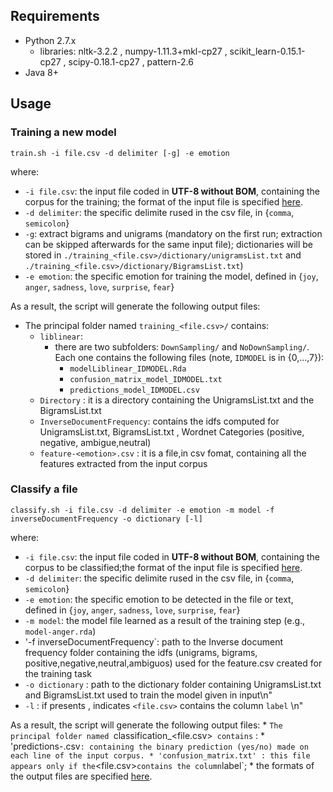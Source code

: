 ## Requirements
* Python 2.7.x
  * libraries: nltk-3.2.2 , numpy-1.11.3+mkl-cp27 , scikit_learn-0.15.1-cp27 , scipy-0.18.1-cp27 , pattern-2.6
* Java 8+

## Usage

### Training a new model
```
train.sh -i file.csv -d delimiter [-g] -e emotion 
```
where:
* `-i file.csv`: the input file coded in **UTF-8 without BOM**, containing the corpus for the training; the format of the input file is specified [here](https://github.com/collab-uniba/Emotion_and_Polarity_SO/wiki/File-format-for-training-corpus).
* `-d delimiter`: the specific delimite rused in the csv file, in {`comma`, `semicolon`}
* `-g`: extract bigrams and unigrams (mandatory on the first run; extraction can be skipped afterwards for the same input file); dictionaries will be stored in `./training_<file.csv>/dictionary/unigramsList.txt` and `./training_<file.csv>/dictionary/BigramsList.txt`)
* `-e emotion`: the specific emotion for training the model, defined in {`joy`, `anger`, `sadness`, `love`, `surprise`, `fear`}

As a result, the script will generate the following output files:

* The principal folder named `training_<file.csv>/` contains:
   * `liblinear`:
     * there are two subfolders: `DownSampling/` and `NoDownSampling/`. Each one contains the following files  (note, `IDMODEL` is in {0,...,7}):
          * `modelLiblinear_IDMODEL.Rda`
          * `confusion_matrix_model_IDMODEL.txt`
          * `predictions_model_IDMODEL.csv`
   * `Directory` : it is a directory containing the UnigramsList.txt and the BigramsList.txt
   * `InverseDocumentFrequency`: contains the idfs computed for UnigramsList.txt, BigramsList.txt , Wordnet Categories (positive, negative, ambigue,neutral)
   * `feature-<emotion>.csv` : it is a file,in csv fomat, containing all the features extracted from the input corpus


### Classify a file
```
classify.sh -i file.csv -d delimiter -e emotion -m model -f inverseDocumentFrequency -o dictionary [-l]
```
where:
* `-i file.csv`: the input file coded in **UTF-8 without BOM**, containing the corpus to be classified;the format of the input file is specified [here](https://github.com/collab-uniba/Emotion_and_Polarity_SO/wiki/File-format-for-classification-corpus).
* `-d delimiter`: the specific delimite rused in the csv file, in {`comma`, `semicolon`}
* `-e emotion`: the specific emotion to be detected in the file or text, defined in {`joy`, `anger`, `sadness`, `love`, `surprise`, `fear`}
* `-m model`: the model file learned as a result of the training step (e.g., `model-anger.rda`)
* '-f inverseDocumentFrequency`: path to the Inverse document frequency folder containing  the idfs (unigrams, bigrams, positive,negative,neutral,ambiguos) used for the feature.csv created for the training task
* `-o dictionary` : path to the dictionary folder containing  UnigramsList.txt and BigramsList.txt used to train the model given in input\n"
* `-l` : if presents , indicates  `<file.csv>` contains the column `label` \n"

As a result, the script will generate the following output files:
    * `The principal folder named `classification_<file.csv>` contains` :
        * 'predictions-<emotion>.csv` : containing the binary prediction (yes/no) made on each line of the input corpus.
        * 'confusion_matrix.txt' : this file appears only if the `<file.csv>` contains the column `label`;
            * the formats of the output files are specified [here](https://github.com/collab-uniba/Emotion_and_Polarity_SO/wiki/File-format-for-classification-output).

